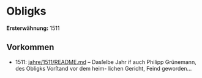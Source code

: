 # Obligks

**Ersterwähnung:** 1511

## Vorkommen
- 1511: [jahre/1511/README.md](../jahre/1511/README.md) – Dasſelbe Jahr if auch
Philipp Grünemann, des Obligks Vorſtand vor dem heim-
lichen Gericht, Feind geworden...
